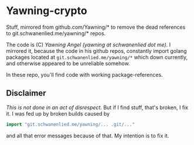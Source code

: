 # Yawning-crypto

Stuff, mirrored from github.com/Yawning/* to remove the dead references to git.schwanenlied.me/yawning/* repos.

The code is (C) *Yawning Angel (yawning at schwanenlied dot me)*. I mirrored it, because the code in his github repos,
constantly import golang packages located at `git.schwanenlied.me/yawning/*` which down currently, and otherwise appeared to be unreliable somehow.

In these repo, you'll find code with working package-references.


## Disclaimer

*This is not done in an act of disrespect.* But if I find stuff, that's broken, I fix it. I was fed up by broken builds caused by

```go
import "git.schwanenlied.me/yawning/... .git/..."
```

and all that error messages because of that. My intention is to fix it.

